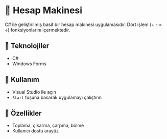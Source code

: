 # 🧮 Hesap Makinesi

C# ile geliştirilmiş basit bir hesap makinesi uygulamasıdır. Dört işlem (+ - × ÷) fonksiyonlarını içermektedir.

## 🔧 Teknolojiler
- C#
- Windows Forms

## 🎯 Kullanım
- Visual Studio ile açın
- `Start` tuşuna basarak uygulamayı çalıştırın

## 📝 Özellikler
- Toplama, çıkarma, çarpma, bölme
- Kullanıcı dostu arayüz
